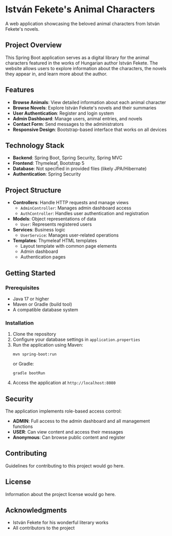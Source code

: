 # István Fekete's Animal Characters

A web application showcasing the beloved animal characters from István Fekete's novels.

## Project Overview

This Spring Boot application serves as a digital library for the animal characters featured in the works of Hungarian author István Fekete. The website allows users to explore information about the characters, the novels they appear in, and learn more about the author.

## Features

- **Browse Animals**: View detailed information about each animal character
- **Browse Novels**: Explore István Fekete's novels and their summaries
- **User Authentication**: Register and login system
- **Admin Dashboard**: Manage users, animal entries, and novels
- **Contact Form**: Send messages to the administrators
- **Responsive Design**: Bootstrap-based interface that works on all devices

## Technology Stack

- **Backend**: Spring Boot, Spring Security, Spring MVC
- **Frontend**: Thymeleaf, Bootstrap 5
- **Database**: Not specified in provided files (likely JPA/Hibernate)
- **Authentication**: Spring Security

## Project Structure

- **Controllers**: Handle HTTP requests and manage views
  - `AdminController`: Manages admin dashboard access
  - `AuthController`: Handles user authentication and registration
- **Models**: Object representations of data
  - `User`: Represents registered users
- **Services**: Business logic
  - `UserService`: Manages user-related operations
- **Templates**: Thymeleaf HTML templates
  - Layout template with common page elements
  - Admin dashboard
  - Authentication pages

## Getting Started

### Prerequisites

- Java 17 or higher
- Maven or Gradle (build tool)
- A compatible database system

### Installation

1. Clone the repository
2. Configure your database settings in `application.properties`
3. Run the application using Maven:
   ```
   mvn spring-boot:run
   ```
   or Gradle:
   ```
   gradle bootRun
   ```
4. Access the application at `http://localhost:8080`

## Security

The application implements role-based access control:
- **ADMIN**: Full access to the admin dashboard and all management functions
- **USER**: Can view content and access their messages
- **Anonymous**: Can browse public content and register

## Contributing

Guidelines for contributing to this project would go here.

## License

Information about the project license would go here.

## Acknowledgments

- István Fekete for his wonderful literary works
- All contributors to the project
